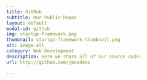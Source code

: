 ```yaml
---
title: GitHub
subtitle: Our Public Repos
layout: default
modal-id: github
img: startup-framework.png
thumbnail: startup-framework-thumbnail.png
alt: image-alt
category: Web Development
description: Here we share all of our source code.
url: http://github.com/jenadevs

---
```


